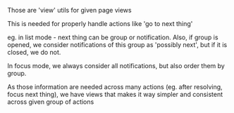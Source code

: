 Those are 'view' utils for given page views

This is needed for properly handle actions like 'go to next thing'

eg. in list mode - next thing can be group or notification. Also, if group is opened, we consider notifications of this group as 'possibly next', but if it is closed, we do not.

In focus mode, we always consider all notifications, but also order them by group.

As those information are needed across many actions (eg. after resolving, focus next thing), we have views that makes it way simpler and consistent across given group of actions
